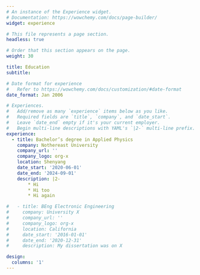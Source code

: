 ```yaml
---
# An instance of the Experience widget.
# Documentation: https://wowchemy.com/docs/page-builder/
widget: experience

# This file represents a page section.
headless: true

# Order that this section appears on the page.
weight: 30

title: Education
subtitle:

# Date format for experience
#   Refer to https://wowchemy.com/docs/customization/#date-format
date_format: Jan 2006

# Experiences.
#   Add/remove as many `experience` items below as you like.
#   Required fields are `title`, `company`, and `date_start`.
#   Leave `date_end` empty if it's your current employer.
#   Begin multi-line descriptions with YAML's `|2-` multi-line prefix.
experience:
  - title: Bachelor’s degree in Applied Physics
    company: Nothereast University
    company_url: ''
    company_logo: org-x
    location: Shenyang
    date_start: '2020-06-01'
    date_end: '2024-09-01'
    description: |2-
        * Hi
        * Hi too
        * Hi again

#   - title: BEng Electronic Engineering
#     company: University X
#     company_url: ''
#     company_logo: org-x
#     location: California
#     date_start: '2016-01-01'
#     date_end: '2020-12-31'
#     description: My dissertation was on X

design:
  columns: '1'
---
```

